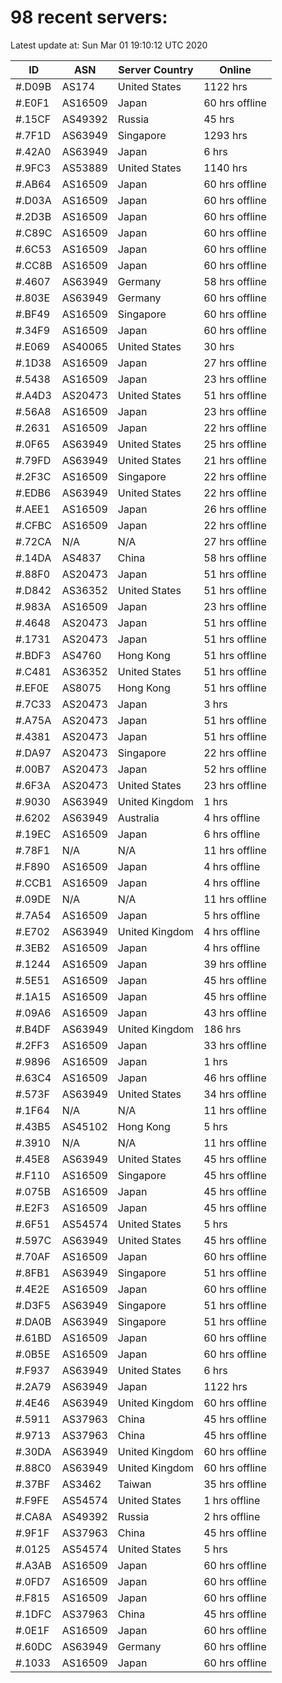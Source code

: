 # 98 recent servers:

Latest update at: Sun Mar 01 19:10:12 UTC 2020

| ID | ASN | Server Country | Online |
| -- | --- | -------------- | ------ |
| #.D09B | AS174 | United States | 1122 hrs |
| #.E0F1 | AS16509 | Japan | 60 hrs offline |
| #.15CF | AS49392 | Russia | 45 hrs |
| #.7F1D | AS63949 | Singapore | 1293 hrs |
| #.42A0 | AS63949 | Japan | 6 hrs |
| #.9FC3 | AS53889 | United States | 1140 hrs |
| #.AB64 | AS16509 | Japan | 60 hrs offline |
| #.D03A | AS16509 | Japan | 60 hrs offline |
| #.2D3B | AS16509 | Japan | 60 hrs offline |
| #.C89C | AS16509 | Japan | 60 hrs offline |
| #.6C53 | AS16509 | Japan | 60 hrs offline |
| #.CC8B | AS16509 | Japan | 60 hrs offline |
| #.4607 | AS63949 | Germany | 58 hrs offline |
| #.803E | AS63949 | Germany | 60 hrs offline |
| #.BF49 | AS16509 | Singapore | 60 hrs offline |
| #.34F9 | AS16509 | Japan | 60 hrs offline |
| #.E069 | AS40065 | United States | 30 hrs |
| #.1D38 | AS16509 | Japan | 27 hrs offline |
| #.5438 | AS16509 | Japan | 23 hrs offline |
| #.A4D3 | AS20473 | United States | 51 hrs offline |
| #.56A8 | AS16509 | Japan | 23 hrs offline |
| #.2631 | AS16509 | Japan | 22 hrs offline |
| #.0F65 | AS63949 | United States | 25 hrs offline |
| #.79FD | AS63949 | United States | 21 hrs offline |
| #.2F3C | AS16509 | Singapore | 22 hrs offline |
| #.EDB6 | AS63949 | United States | 22 hrs offline |
| #.AEE1 | AS16509 | Japan | 26 hrs offline |
| #.CFBC | AS16509 | Japan | 22 hrs offline |
| #.72CA | N/A | N/A | 27 hrs offline |
| #.14DA | AS4837 | China | 58 hrs offline |
| #.88F0 | AS20473 | Japan | 51 hrs offline |
| #.D842 | AS36352 | United States | 51 hrs offline |
| #.983A | AS16509 | Japan | 23 hrs offline |
| #.4648 | AS20473 | Japan | 51 hrs offline |
| #.1731 | AS20473 | Japan | 51 hrs offline |
| #.BDF3 | AS4760 | Hong Kong | 51 hrs offline |
| #.C481 | AS36352 | United States | 51 hrs offline |
| #.EF0E | AS8075 | Hong Kong | 51 hrs offline |
| #.7C33 | AS20473 | Japan | 3 hrs |
| #.A75A | AS20473 | Japan | 51 hrs offline |
| #.4381 | AS20473 | Japan | 51 hrs offline |
| #.DA97 | AS20473 | Singapore | 22 hrs offline |
| #.00B7 | AS20473 | Japan | 52 hrs offline |
| #.6F3A | AS20473 | United States | 23 hrs offline |
| #.9030 | AS63949 | United Kingdom | 1 hrs |
| #.6202 | AS63949 | Australia | 4 hrs offline |
| #.19EC | AS16509 | Japan | 6 hrs offline |
| #.78F1 | N/A | N/A | 11 hrs offline |
| #.F890 | AS16509 | Japan | 4 hrs offline |
| #.CCB1 | AS16509 | Japan | 4 hrs offline |
| #.09DE | N/A | N/A | 11 hrs offline |
| #.7A54 | AS16509 | Japan | 5 hrs offline |
| #.E702 | AS63949 | United Kingdom | 4 hrs offline |
| #.3EB2 | AS16509 | Japan | 4 hrs offline |
| #.1244 | AS16509 | Japan | 39 hrs offline |
| #.5E51 | AS16509 | Japan | 45 hrs offline |
| #.1A15 | AS16509 | Japan | 45 hrs offline |
| #.09A6 | AS16509 | Japan | 43 hrs offline |
| #.B4DF | AS63949 | United Kingdom | 186 hrs |
| #.2FF3 | AS16509 | Japan | 33 hrs offline |
| #.9896 | AS16509 | Japan | 1 hrs |
| #.63C4 | AS16509 | Japan | 46 hrs offline |
| #.573F | AS63949 | United States | 34 hrs offline |
| #.1F64 | N/A | N/A | 11 hrs offline |
| #.43B5 | AS45102 | Hong Kong | 5 hrs |
| #.3910 | N/A | N/A | 11 hrs offline |
| #.45E8 | AS63949 | United States | 45 hrs offline |
| #.F110 | AS16509 | Singapore | 45 hrs offline |
| #.075B | AS16509 | Japan | 45 hrs offline |
| #.E2F3 | AS16509 | Japan | 45 hrs offline |
| #.6F51 | AS54574 | United States | 5 hrs |
| #.597C | AS63949 | United States | 45 hrs offline |
| #.70AF | AS16509 | Japan | 60 hrs offline |
| #.8FB1 | AS63949 | Singapore | 51 hrs offline |
| #.4E2E | AS16509 | Japan | 60 hrs offline |
| #.D3F5 | AS63949 | Singapore | 51 hrs offline |
| #.DA0B | AS63949 | Singapore | 51 hrs offline |
| #.61BD | AS16509 | Japan | 60 hrs offline |
| #.0B5E | AS16509 | Japan | 60 hrs offline |
| #.F937 | AS63949 | United States | 6 hrs |
| #.2A79 | AS63949 | Japan | 1122 hrs |
| #.4E46 | AS63949 | United Kingdom | 60 hrs offline |
| #.5911 | AS37963 | China | 45 hrs offline |
| #.9713 | AS37963 | China | 45 hrs offline |
| #.30DA | AS63949 | United Kingdom | 60 hrs offline |
| #.88C0 | AS63949 | United Kingdom | 60 hrs offline |
| #.37BF | AS3462 | Taiwan | 35 hrs offline |
| #.F9FE | AS54574 | United States | 1 hrs offline |
| #.CA8A | AS49392 | Russia | 2 hrs offline |
| #.9F1F | AS37963 | China | 45 hrs offline |
| #.0125 | AS54574 | United States | 5 hrs |
| #.A3AB | AS16509 | Japan | 60 hrs offline |
| #.0FD7 | AS16509 | Japan | 60 hrs offline |
| #.F815 | AS16509 | Japan | 60 hrs offline |
| #.1DFC | AS37963 | China | 45 hrs offline |
| #.0E1F | AS16509 | Japan | 60 hrs offline |
| #.60DC | AS63949 | Germany | 60 hrs offline |
| #.1033 | AS16509 | Japan | 60 hrs offline |


